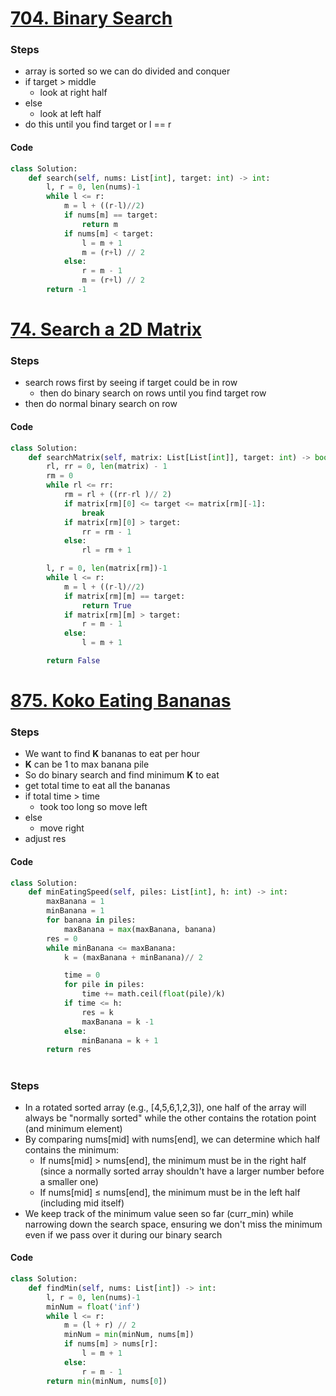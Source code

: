 # [704. Binary Search](https://leetcode.com/problems/binary-search/)
### Steps
- array is sorted so we can do divided and conquer
- if target > middle
	- look at right half
- else
	- look at left half
- do this until you find target or l == r

#### Code
```python
class Solution:
    def search(self, nums: List[int], target: int) -> int:
        l, r = 0, len(nums)-1
        while l <= r:
            m = l + ((r-l)//2)
            if nums[m] == target:
                return m
            if nums[m] < target:
                l = m + 1
                m = (r+l) // 2
            else:
                r = m - 1
                m = (r+l) // 2
        return -1
```

# [74. Search a 2D Matrix](https://leetcode.com/problems/search-a-2d-matrix/)
### Steps
- search rows first by seeing if target could be in row
	- then do binary search on rows until you find target row
- then do normal binary search on row

#### Code
```python
class Solution:
    def searchMatrix(self, matrix: List[List[int]], target: int) -> bool:
        rl, rr = 0, len(matrix) - 1
        rm = 0
        while rl <= rr:
            rm = rl + ((rr-rl )// 2)
            if matrix[rm][0] <= target <= matrix[rm][-1]:
                break
            if matrix[rm][0] > target:
                rr = rm - 1
            else:
                rl = rm + 1

        l, r = 0, len(matrix[rm])-1
        while l <= r:
            m = l + ((r-l)//2)
            if matrix[rm][m] == target:
                return True
            if matrix[rm][m] > target:
                r = m - 1
            else:
                l = m + 1

        return False
```

# [875. Koko Eating Bananas](https://leetcode.com/problems/koko-eating-bananas/)
### Steps
- We want to find **K** bananas to eat per hour
- **K** can be 1 to max banana pile
- So do binary search and find minimum **K** to eat
- get total time to eat all the bananas
- if total time > time
	- took too long so move left
- else
	- move right
- adjust res

#### Code
```python
class Solution:
    def minEatingSpeed(self, piles: List[int], h: int) -> int:
        maxBanana = 1
        minBanana = 1
        for banana in piles:
            maxBanana = max(maxBanana, banana)
        res = 0
        while minBanana <= maxBanana:
            k = (maxBanana + minBanana)// 2

            time = 0
            for pile in piles:
                time += math.ceil(float(pile)/k)
            if time <= h:
                res = k
                maxBanana = k -1
            else:
                minBanana = k + 1
        return res
```

#
### Steps
- In a rotated sorted array (e.g., [4,5,6,1,2,3]), one half of the array will always be "normally sorted" while the other contains the rotation point (and minimum element)
- By comparing nums[mid] with nums[end], we can determine which half contains the minimum:
    - If nums[mid] > nums[end], the minimum must be in the right half (since a normally sorted array shouldn't have a larger number before a smaller one)
    - If nums[mid] ≤ nums[end], the minimum must be in the left half (including mid itself)
- We keep track of the minimum value seen so far (curr_min) while narrowing down the search space, ensuring we don't miss the minimum even if we pass over it during our binary search

#### Code
```python
class Solution:
    def findMin(self, nums: List[int]) -> int:
        l, r = 0, len(nums)-1
        minNum = float('inf')
        while l <= r:
            m = (l + r) // 2
            minNum = min(minNum, nums[m])
            if nums[m] > nums[r]:
                l = m + 1
            else:
                r = m - 1
        return min(minNum, nums[0])
```

#